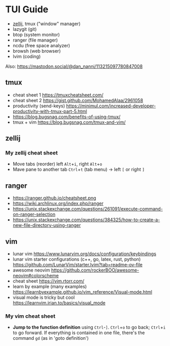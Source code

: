 # TUI Guide

- [zellij](https://zellij.dev/), tmux ("window" manager) 
- lazygit (git)
- btop (system monitor)
- ranger (file manager)
- ncdu (free space analyzer)
- browsh (web browser)
- lvim (coding)

Also: https://mastodon.social/@dan_nanni/113215097780847008

## tmux

- cheat sheet 1 https://tmuxcheatsheet.com/
- cheat sheet 2 https://gist.github.com/MohamedAlaa/2961058
- productivity (send-keys) https://minimul.com/increased-developer-productivity-with-tmux-part-5.html
- https://blog.bugsnag.com/benefits-of-using-tmux/
- tmux + vim https://blog.bugsnag.com/tmux-and-vim/

## zellij

### My zellij cheat sheet

- Move tabs (reorder) left `Alt`+`i`, right `Alt`+`o`
- Mave pane to another tab `Ctrl`+`t` (tab menu) -> left `[` or right `]`

## ranger

- https://ranger.github.io/cheatsheet.png
- https://wiki.archlinux.org/index.php/ranger
- https://unix.stackexchange.com/questions/261091/execute-command-on-ranger-selection
- https://unix.stackexchange.com/questions/384325/how-to-create-a-new-file-directory-using-ranger

## vim

- lunar vim https://www.lunarvim.org/docs/configuration/keybindings
- lunar vim starter configurations (c++, go, latex, rust, python) https://github.com/LunarVim/starter.lvim?tab=readme-ov-file
- awesome neovim https://github.com/rockerBOO/awesome-neovim#colorscheme
- cheat sheet https://vim.rtorr.com/
- learn by example (many examples) https://learnbyexample.github.io/vim_reference/Visual-mode.html
- visual mode is tricky but cool https://learnvim.irian.to/basics/visual_mode

### My vim cheat sheet

- **Jump to the function definition** using `Ctrl`-`]`. `Ctrl`+`o` to go back; `Ctrl`+`i` to go forward. If everything is contained in one file, there's the command `gd` (as in 'goto definition')
